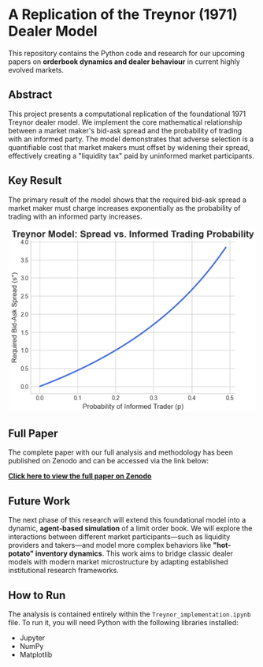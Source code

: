 # A Replication of the Treynor (1971) Dealer Model

This repository contains the Python code and research for our upcoming papers on **orderbook dynamics and dealer behaviour** in current highly evolved markets.

## Abstract

This project presents a computational replication of the foundational 1971 Treynor dealer model. We implement the core mathematical relationship between a market maker's bid-ask spread and the probability of trading with an informed party. The model demonstrates that adverse selection is a quantifiable cost that market makers must offset by widening their spread, effectively creating a "liquidity tax" paid by uninformed market participants.

## Key Result

The primary result of the model shows that the required bid-ask spread a market maker must charge increases exponentially as the probability of trading with an informed party increases.

![Treynor Model Results](results_image.png)

## Full Paper

The complete paper with our full analysis and methodology has been published on Zenodo and can be accessed via the link below:

**[Click here to view the full paper on Zenodo](https://zenodo.org/records/16921558)**

## Future Work

The next phase of this research will extend this foundational model into a dynamic, **agent-based simulation** of a limit order book. We will explore the interactions between different market participants—such as liquidity providers and takers—and model more complex behaviors like **"hot-potato" inventory dynamics**. This work aims to bridge classic dealer models with modern market microstructure by adapting established institutional research frameworks.

## How to Run

The analysis is contained entirely within the `Treynor_implementation.ipynb` file. To run it, you will need Python with the following libraries installed:
* Jupyter
* NumPy
* Matplotlib
